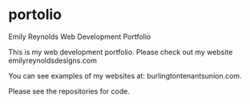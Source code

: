 # portolio
Emily Reynolds Web Development Portfolio


This is my web development portfolio. Please check out my website emilyreynoldsdesigns.com

You can see examples of my websites at: burlingtontenantsunion.com. 

Please see the repositories for code. 
